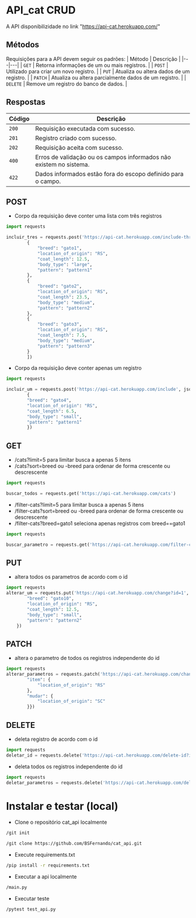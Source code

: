 # API_cat CRUD

A API disponibilizidade no link "https://api-cat.herokuapp.com/"

## Métodos
Requisições para a API devem seguir os padrões:
| Método | Descrição |
|---|---|
| `GET` | Retorna informações de um ou mais registros. |
| `POST` | Utilizado para criar um novo registro. |
| `PUT` | Atualiza ou altera dados de um registro. |
| `PATCH` | Atualiza ou altera parcialmente dados de um registro. |
| `DELETE` | Remove um registro do banco de dados. |


## Respostas
| Código | Descrição |
|---|---|
| `200` | Requisição executada com sucesso.|
| `201` | Registro criado com sucesso.|
| `202` | Requisição aceita com sucesso.|
| `400` | Erros de validação ou os campos informados não existem no sistema.|
| `422` | Dados informados estão fora do escopo definido para o campo.|

## POST

* Corpo da requisição deve conter uma lista com três registros
```python
import requests

incluir_tres = requests.post('https://api-cat.herokuapp.com/include-three', json=[
        {
            "breed": "gato1",
            "location_of_origin": "RS",
            "coat_length": 12.5,
            "body_type": "large",
            "pattern": "pattern1"
        },
        {
            "breed": "gato2",
            "location_of_origin": "RS",
            "coat_length": 23.5,
            "body_type": "medium",
            "pattern": "pattern2"
        },
        {
            "breed": "gato3",
            "location_of_origin": "RS",
            "coat_length": 7.5,
            "body_type": "medium",
            "pattern": "pattern3"
        }
        ])
```

* Corpo da requisição deve conter apenas um registro
```python
import requests

incluir_um = requests.post('https://api-cat.herokuapp.com/include', json=
        {
        "breed": "gato4",
        "location_of_origin": "RS",
        "coat_length": 6.5,
        "body_type": "small",
        "pattern": "pattern1"
        })
```

## GET

* /cats?limit=5 para limitar busca a apenas 5 itens
* /cats?sort=breed ou -breed para ordenar de forma crescente ou descrescente
```python
import requests

buscar_todos = requests.get('https://api-cat.herokuapp.com/cats')
```

* /filter-cats?limit=5 para limitar busca a apenas 5 itens
* /filter-cats?sort=breed ou -breed para ordenar de forma crescente ou descrescente
* /filter-cats?breed=gato1 seleciona apenas registros com breed==gato1
```python
import requests

buscar_parametro = requests.get('https://api-cat.herokuapp.com/filter-cats?breed=gato1&sort=-coat_length')
```

## PUT

* altera todos os parametros de acordo com o id 
```python
import requests
alterar_um = requests.put('https://api-cat.herokuapp.com/change?id=1', json={
        "breed": "gato10",
        "location_of_origin": "RS",
        "coat_length": 12.5,
        "body_type": "small",
        "pattern": "pattern2"
    })
```

## PATCH

* altera o parametro de todos os registros independente do id 
```python
import requests
alterar_parametros = requests.patch('https://api-cat.herokuapp.com/change-parameters', json={
        "item": {
            "location_of_origin": "RS"
        },
        "mudar": {
            "location_of_origin": "SC"
        }})
```

## DELETE

* deleta registro de acordo com o id 
```python
import requests
deletar_id = requests.delete('https://api-cat.herokuapp.com/delete-id?id=1')
```

* deleta todos os registros independente do id 
```python
import requests
deletar_parametros = requests.delete('https://api-cat.herokuapp.com/delete?pattern=pattern1&location_of_origin=SC')
```

# Instalar e testar (local)

* Clone o repositório  cat_api localmente

```bash
/git init
```
```bash
/git clone https://github.com/BSFernando/cat_api.git
```

* Execute requirements.txt

```bash
/pip install -r requirements.txt
```

* Executar a api localmente

```bash
/main.py
```

* Executar teste

```bash
/pytest test_api.py
```